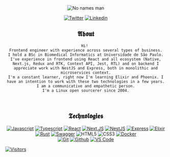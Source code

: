 <section align="center">

<img src="https://media.giphy.com/media/P5wPrhzZDdeJW/giphy.gif" alt="No names man"/>

[![Twitter](https://img.shields.io/badge/Twitter-black?style=for-the-badge&logo=twitter&logoColor=white)](https://www.twitter.com/girordo_)
[![Linkedin](https://img.shields.io/badge/Linkedin-black?style=for-the-badge&logo=linkedin&logoColor=white)](https://www.linkedin.com/in/targiroldo/)
  
</section>

<section align="center">
  
  # 𝕬𝖇𝖔𝖚𝖙
  
    Hi! 
    Frontend engineer with experience across several types of business.
    I hold a BSc in Biomedical Informatics at Universidade de São Paulo.
    I've experience in frontend using React and all ecosystem (Native, Next.js, Redux and RTK, Context API, Jest, RTL) and on backend I appreciate work with NestJS and Express, both in monolithic and microservices context.
    I'm a constant learner, right now I'm learning Elixir and Phoenix. I have an intention to work with these two technologies in a few years.
    I am a communicative and empathetic person.
    I'm a Linux open sourcerer since 2004.
  
</section>

<br/>

<section align="center">
  
  # 𝕿𝖊𝖈𝖍𝖓𝖔𝖑𝖔𝖌𝖎𝖊𝖘

  [![Javascript](https://img.shields.io/badge/Javascript-black?style=for-the-badge&logo=javascript&logoColor=white)](https://javascript.info/)
  [![Typescript](https://img.shields.io/badge/Typescript-black?style=for-the-badge&logo=Typescript&logoColor=white)](https://www.typescriptlang.org/)
  [![React](https://img.shields.io/badge/React-black?style=for-the-badge&logo=react&logoColor=white)](https://reactjs.org/)
  [![Next.JS](https://img.shields.io/badge/Next.js-black?style=for-the-badge&logo=next.js&logoColor=white)](https://nextjs.org/)
  [![NestJS](https://img.shields.io/badge/nestjs-black?style=for-the-badge&logo=nestjs&logoColor=white)](https://nestjs.com/)
  [![Express](https://img.shields.io/badge/express-black?style=for-the-badge&logo=express&logoColor=white)](https://expressjs.com/)
  [![Elixir](https://img.shields.io/badge/elixir-black?style=for-the-badge&logo=elixir&logoColor=white)](https://elixir-lang.org/)
  [![Rust](https://img.shields.io/badge/rust-black?style=for-the-badge&logo=rust&logoColor=white)](https://rust-lang.org/)
  [![Swagger](https://img.shields.io/badge/swagger-black?style=for-the-badge&logo=swagger&logoColor=white)](https://swagger.io/)
  ![HTML5](https://img.shields.io/badge/HTML5-black?style=for-the-badge&logo=html5&logoColor=white)
  ![CSS3](https://img.shields.io/badge/CSS3-black?style=for-the-badge&logo=css3&logoColor=white)
  [![Docker](https://img.shields.io/badge/-Docker-black?style=for-the-badge&logo=docker&logoColor=white)](https://docker.com/)  
  [![Git](https://img.shields.io/badge/-Git-black?style=for-the-badge&logo=git&logoColor=white)](https://git-scm.com/)
  [![Github](https://img.shields.io/badge/GitHub-black?style=for-the-badge&logo=github&logoColor=white)](http://github.com/)
  [![VS Code](https://img.shields.io/badge/-VS%20Code-black?style=for-the-badge&logo=visual-studio-code)](https://code.visualstudio.com/)

</section>

<section>

  [![Visitors](https://visitor-badge.glitch.me/badge?page_id=github/girordo)](https://github.com/girordo)

</section>
